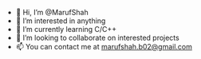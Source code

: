 - 👋 Hi, I’m @MarufShah
- 👀 I’m interested in anything
- 🌱 I’m currently learning C/C++
- 💞️ I’m looking to collaborate on interested projects
- 📫 You can contact me at marufshah.b02@gmail.com

<!---
MarufShah/MarufShah is a ✨ special ✨ repository because its `README.md` (this file) appears on your GitHub profile.
You can click the Preview link to take a look at your changes.
--->
